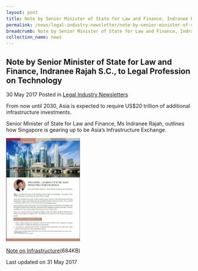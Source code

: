 ```yaml
---
layout: post
title: Note by Senior Minister of State for Law and Finance, Indranee Rajah S.C., on Infrastructure
permalink: /news/legal-industry-newsletter/note-by-senior-minister-of-state-for-law-and-finance--indranee-r4/
breadcrumb: Note by Senior Minister of State for Law and Finance, Indranee Rajah S.C., on Infrastructure
collection_name: news
---
```


<style>
  .image {width: 200px;}
  .image img {max-width: 100%;}
</style>

Note by Senior Minister of State for Law and Finance, Indranee Rajah S.C., to Legal Profession on Technology
---

30 May 2017 Posted in [Legal Industry Newsletters](/news/legal-industry-newsletters/)

From now until 2030, Asia is expected to require US$20 trillion of additional infrastructure investments.

Senior Minister of State for Law and Finance, Ms Indranee Rajah, outlines how Singapore is gearing up to be Asia’s Infrastructure Exchange.

<div class="image">
  <a href="/files/NoteonInfrastructure.pdf/"><img src="/images/1496199774864.jpg/"></a>
</div>

<a href="/files/NoteonInfrastructure.pdf/">Note on Infrastructure</a>(684KB)

<p class="right-side-updated">Last updated on 31 May 2017</p>

